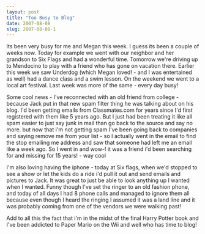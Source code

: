```yaml
---
layout: post
title: "Too Busy to Blog"
date: 2007-08-08
slug: 2007-08-08-1
---
```


Its been very busy for me and Megan this week.  I guess its been a couple of weeks now.  Today for example we went with our neighbor and her grandson to Six Flags and had a wonderful time.  Tomorrow we&apos;re driving up to Mendocino to play with a friend who has gone on vacation there.  Earlier this week we saw Underdog (which Megan loved! - and I was entertained as well) had a dance class and a swim lesson.  On the weekend we went to a local art festival.  Last week was more of the same - every day busy!

Some cool news - I&apos;ve reconnected with an old friend from college - because Jack put in that new spam filter thing he was talking about on his blog.  I&apos;d been getting emails from Classmates.com for years since I&apos;d first registered with them like 5 years ago.  But I just had been treating it like all spam easier to just say junk in mail than go back to the source and say no more.  but now that i&apos;m not getting spam I&apos;ve been going back to companies and saying remove me from your list - so I actually went in the email to find the stop emailing me address and saw that someone had left me an email like a week ago.  So I went in and wow-! it was a friend i&apos;d been searching for and missing for 15 years! - way cool

I&apos;m also loving having the iphone - today at Six flags, when we&apos;d stopped to see a show or let the kids do a ride i&apos;d pull it out and send emails and pictures to Jack.  It was great to just be able to look anything up I wanted when I wanted.  Funny though I&apos;ve set the ringer to an old fashion phone, and today of all days I had 8 phone calls and managed to ignore them all because even though I heard the ringing I assumed it was a land line and it was probably coming from one of the vendors we were walking past!  

Add to all this the fact that i&apos;m in the midst of the final Harry Potter book and I&apos;ve been addicted to Paper Mario on the Wii and well who has time to blog!
